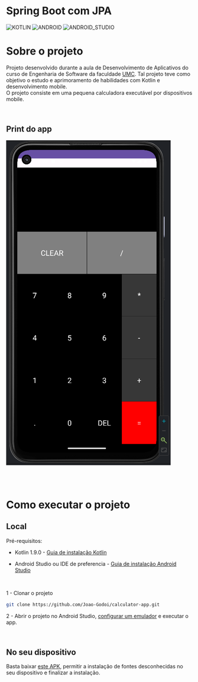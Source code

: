 # Spring Boot com JPA

![KOTLIN](https://img.shields.io/badge/Kotlin-0095D5?&style=for-the-badge&logo=kotlin&logoColor=white)
![ANDROID](https://img.shields.io/badge/Android-3DDC84?style=for-the-badge&logo=android&logoColor=white)
![ANDROID_STUDIO](https://img.shields.io/badge/Android_Studio-3DDC84?style=for-the-badge&logo=android-studio&logoColor=white)

# Sobre o projeto

Projeto desenvolvido durante a
aula de Desenvolvimento de Aplicativos do curso de Engenharia de Software da faculdade [UMC](https://www.umc.br/).
Tal projeto teve como objetivo o estudo e aprimoramento de habilidades com Kotlin e desenvolvimento mobile. <br>
O projeto consiste em uma pequena calculadora executável por dispositivos mobile.


<br>

## Print do app

![Print](/docs/print.png)

<br> <br>

# Como executar o projeto

## Local

Pré-requisitos:

- Kotlin 1.9.0 - [Guia de instalação Kotlin](https://kotlinlang.org/docs/command-line.html)

- Android Studio ou IDE de preferencia - [Guia de instalação Android Studio](https://developer.android.com/studio)

<br>

1 - Clonar o projeto
```bash
git clone https://github.com/Joao-Godoi/calculator-app.git
```


2 - Abrir o projeto no Android Studio, [configurar um emulador](https://developer.android.com/studio/run/emulator?hl=pt-br) e executar o app.

<br>

## No seu dispositivo

Basta baixar [este APK](app/build/outputs/apk/release/Calculadora.apk), permitir a instalação de fontes desconhecidas no seu dispositivo e finalizar a instalação.